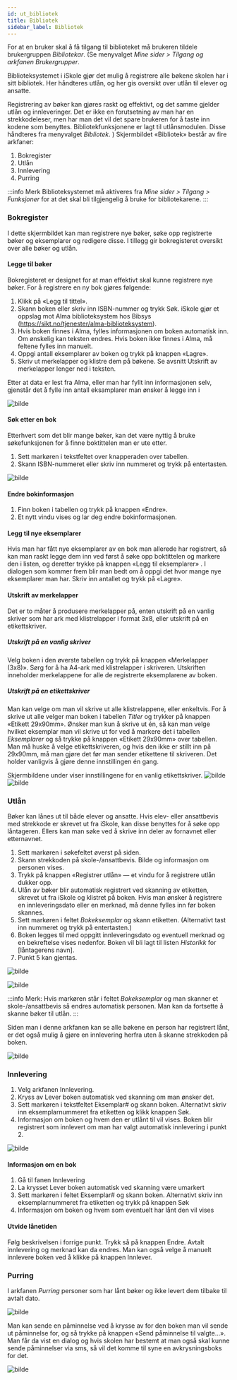 ```yaml
---
id: ut_bibliotek
title: Bibliotek
sidebar_label: Bibliotek
---
```

For at en bruker skal å få tilgang til biblioteket må  brukeren tildele brukergruppen _Bibliotekar_. (Se menyvalget _Mine sider > Tilgang og arkfanen Brukergrupper_.

Biblioteksystemet i iSkole gjør det mulig å registrere alle bøkene skolen har i sitt bibliotek. Her håndteres utlån, og her gis oversikt over utlån til elever og ansatte. 

Registrering av bøker kan gjøres raskt og effektivt, og det samme gjelder utlån og innleveringer. Det er ikke en forutsetning av man har en strekkodeleser, men har man det vil det spare brukeren for å taste inn kodene som benyttes. Bibliotekfunksjonene er lagt til utlånsmodulen. Disse håndteres fra menyvalget _Bibliotek_. ) Skjermbildet «Bibliotek» består av fire arkfaner:

1. Bokregister
2. Utlån
3. Innlevering
4. Purring

:::info Merk
Biblioteksystemet må aktiveres fra _Mine sider > Tilgang > Funksjoner_ for at det skal bli tilgjengelig å bruke for bibliotekarene.
:::

### Bokregister

I dette skjermbildet kan man registrere nye bøker, søke opp registrerte bøker
og eksemplarer og redigere disse. I tillegg gir bokregisteret oversikt over alle
bøker og utlån.

#### Legge til bøker

Bokregisteret er designet for at man effektivt skal kunne registrere nye bøker.
For å registrere en ny bok gjøres følgende:
1. Klikk på «Legg til tittel».
2. Skann boken eller skriv inn ISBN-nummer og trykk Søk. iSkole gjør et
oppslag mot Alma biblioteksystem hos Bibsys (https://sikt.no/tjenester/alma-biblioteksystem).
3. Hvis boken finnes i Alma, fylles informasjonen om boken automatisk inn. Om ønskelig kan teksten endres. Hvis boken ikke finnes i Alma, må feltene fylles inn manuelt.
4. Oppgi antall eksemplarer av boken og trykk på knappen «Lagre».
5. Skriv ut merkelapper og klistre dem på bøkene. Se avsnitt Utskrift av merkelapper lenger ned i teksten.

Etter at data er lest fra Alma, eller man har fyllt inn informasjonen selv, gjenstår det å fylle inn antall eksamplarer man ønsker å legge inn i 

![bilde](/img/utl_bibliotek_bokregister_legg_til_boktittel_2.png)

#### Søk etter en bok
Etterhvert som det blir mange bøker, kan det være nyttig å bruke søkefunksjonen
for å finne boktittelen man er ute etter.
1. Sett markøren i tekstfeltet over knapperaden over tabellen.
2. Skann ISBN-nummeret eller skriv inn nummeret og trykk på entertasten.

![bilde](/img/utl_bibliotek_bokregister_sok_etter_boktittel.png)

#### Endre bokinformasjon
1. Finn boken i tabellen og trykk på knappen «Endre».
2. Et nytt vindu vises og lar deg endre bokinformasjonen.

#### Legg til nye eksemplarer
Hvis man har fått nye eksemplarer av en bok man allerede har registrert, så kan man raskt legge dem inn ved først å søke opp boktittelen og markere den i listen, og deretter trykke på knappen «Legg til eksemplarer» . I dialogen som kommer frem blir man bedt om å oppgi det hvor mange nye eksemplarer man har. Skriv inn antallet og trykk på «Lagre».

#### Utskrift av merkelapper
Det er to måter å produsere merkelapper på, enten utskrift på en vanlig skriver som har ark med klistrelapper i format 3x8, eller utskrift på en etikettskriver.

##### Utskrift på en vanlig skriver
Velg boken i den øverste tabellen og trykk på knappen «Merkelapper (3x8)». Sørg for å ha A4-ark med klistrelapper i skriveren. Utskriften inneholder merkelappene for alle de registrerte eksemplarene av boken.

##### Utskrift på en etikettskriver
Man kan velge om man vil skrive ut alle klistrelappene, eller enkeltvis. For å skrive ut alle velger man boken i tabellen _Titler_ og trykker på knappen «Etikett 29x90mm». Ønsker man kun å skrive ut én, så kan man velge hvilket eksemplar man vil skrive ut for ved å markere det i tabellen _Eksemplarer_ og så trykke på knappen «Etikett 29x90mm» over tabellen. Man må huske å velge etikettskriveren, og hvis den ikke er stillt inn på 29x90mm, må man gjøre det før man sender etikettene til skriveren. Det holder vanligvis å gjøre denne innstillingen én gang. 

Skjermbildene under viser innstillingene for en vanlig etikettskriver.
![bilde](/img/utl_bibliotek_skriverinnstillinger_1.jpeg)
![bilde](/img/utl_bibliotek_skriverinnstillinger_2.jpeg)


### Utlån
Bøker kan lånes ut til både elever og ansatte. Hvis elev- eller ansattbevis med strekkode er skrevet ut fra iSkole, kan disse benyttes for å søke opp låntageren. Ellers kan man søke ved å skrive inn deler av fornavnet eller etternavnet. 

1. Sett markøren i søkefeltet øverst på siden.
2. Skann strekkoden på skole-/ansattbevis. Bilde og informasjon om personen vises.
3. Trykk på knappen «Registrer utlån» — et vindu for å registrere utlån dukker opp.
4. Ulån av bøker blir automatisk registrert ved skanning av etiketten, skrevet ut fra iSkole og klistret på boken. Hvis man ønsker å registrere en innleveringsdato eller en merknad, må denne fylles inn før boken skannes.
5. Sett markøren i feltet _Bokeksemplar_ og skann etiketten. (Alternativt tast inn nummeret og trykk på entertasten.) 
6. Boken legges til med oppgitt innleveringsdato og eventuell merknad og en bekreftelse vises nedenfor. Boken vil bli lagt til listen _Historikk_ for [låntagerens navn].
7. Punkt 5 kan gjentas.

![bilde](/img/utl_bibliotek_utlaan_finn_person.png)

![bilde](/img/utl_bibliotek_utlaan_registrere.png)

:::info Merk:
Hvis markøren står i feltet _Bokeksemplar_ og man skanner et skole-/ansattbevis så endres automatisk personen. Man kan da fortsette å skanne bøker til utlån.
:::

Siden man i denne arkfanen kan se alle bøkene en person har registrert lånt, er det også mulig å gjøre en innlevering herfra uten å skanne strekkoden
på boken.

![bilde](/img/utl_bibliotek_utlaan_endre_utlaan.png)

### Innlevering

1. Velg arkfanen Innlevering.
2. Kryss av Lever boken automatisk ved skanning om man ønsker det.
3. Sett markøren i tekstfeltet Eksemplar# og skann boken. Alternativt skriv inn eksemplarnummeret fra etiketten og klikk knappen Søk.
4. Informasjon om boken og hvem den er utlånt til vil vises. Boken blir registrert som innlevert om man har valgt automatisk innlevering i punkt 2.

![bilde](/img/utl_bibliotek_innlevering_bokiformasjon.png)

#### Informasjon om en bok
1. Gå til fanen Innlevering
2. La krysset Lever boken automatisk ved skanning være umarkert
3. Sett markøren i feltet Eksemplar# og skann boken. Alternativt skriv inn eksemplarnummeret fra etiketten og trykk på knappen Søk
4. Informasjon om boken og hvem som eventuelt har lånt den vil vises

#### Utvide lånetiden
Følg beskrivelsen i forrige punkt. Trykk så på knappen Endre. Avtalt innlevering og merknad kan da endres. Man kan også velge å manuelt innlevere
boken ved å klikke på knappen Innlever.

### Purring
I arkfanen _Purring_ personer som har lånt bøker og ikke levert dem tilbake til avtalt dato. 

![bilde](/img/utl_bibliotek_purring_oversikt.png)

Man kan sende en påminnelse ved å krysse av for den boken man vil sende ut påminnelse for, og så trykke på knappen «Send påminnelse til valgte...». Man får da vist en dialog og hvis skolen har bestemt at man også skal kunne sende påminnelser via sms, så vil det komme til syne en avkrysningsboks for det.

![bilde](/img/utl_bibliotek_purring_send.png)
